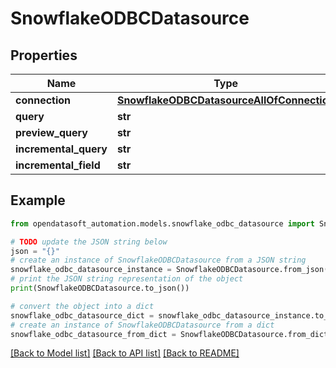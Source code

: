 # SnowflakeODBCDatasource


## Properties

Name | Type | Description | Notes
------------ | ------------- | ------------- | -------------
**connection** | [**SnowflakeODBCDatasourceAllOfConnection**](SnowflakeODBCDatasourceAllOfConnection.md) |  | [optional] 
**query** | **str** |  | [optional] 
**preview_query** | **str** |  | [optional] 
**incremental_query** | **str** |  | [optional] 
**incremental_field** | **str** |  | [optional] 

## Example

```python
from opendatasoft_automation.models.snowflake_odbc_datasource import SnowflakeODBCDatasource

# TODO update the JSON string below
json = "{}"
# create an instance of SnowflakeODBCDatasource from a JSON string
snowflake_odbc_datasource_instance = SnowflakeODBCDatasource.from_json(json)
# print the JSON string representation of the object
print(SnowflakeODBCDatasource.to_json())

# convert the object into a dict
snowflake_odbc_datasource_dict = snowflake_odbc_datasource_instance.to_dict()
# create an instance of SnowflakeODBCDatasource from a dict
snowflake_odbc_datasource_from_dict = SnowflakeODBCDatasource.from_dict(snowflake_odbc_datasource_dict)
```
[[Back to Model list]](../README.md#documentation-for-models) [[Back to API list]](../README.md#documentation-for-api-endpoints) [[Back to README]](../README.md)



